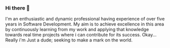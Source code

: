 ### Hi there 👋
I'm an enthusiastic and dynamic professional having experience of over five years in Software Development. My aim is to achieve excellence in this area by continuously learning from my work and applying that knowledge towards real time projects where i can contribute for its success.
Okay... Really i'm Just a dude; seeking to make a mark on the world.


<!--
**viqtoh/viqtoh** is a ✨ _special_ ✨ repository because its `README.md` (this file) appears on your GitHub profile.

Here are some ideas to get you started:

- 🔭 I’m currently working on ...
- 🌱 I’m currently learning ...
- 👯 I’m looking to collaborate on ...
- 🤔 I’m looking for help with ...
- 💬 Ask me about ...
- 📫 How to reach me: ...
- 😄 Pronouns: ...
- ⚡ Fun fact: ...
-->
